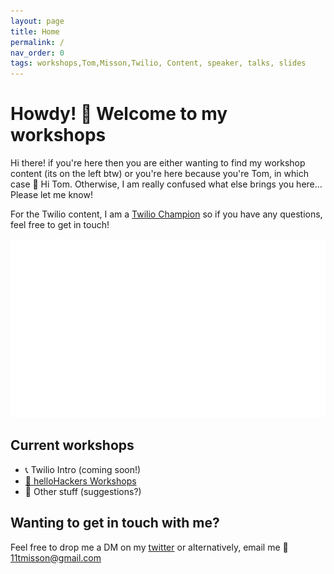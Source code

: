 ```yaml
---
layout: page
title: Home
permalink: /
nav_order: 0
tags: workshops,Tom,Misson,Twilio, Content, speaker, talks, slides
---
```

# Howdy! 🤠 Welcome to my workshops 

Hi there! if you're here then you are either wanting to find my workshop content (its on the left btw) or you're here because you're Tom, in which case 👋 Hi Tom. Otherwise, I am really confused what else brings you here... Please let me know! 

For the Twilio content, I am a [Twilio Champion](https://www.twilio.com/champions) so if you have any questions, feel free to get in touch! 

![Twilio champion logo](../assets/img/twilio-champion.png)

## Current workshops

- 📞 Twilio Intro (coming soon!) 
- [👋 helloHackers Workshops](/hellohackers/)
- 🧐 Other stuff (suggestions?)


## Wanting to get in touch with me? 

Feel free to drop me a DM on my [twitter](https://twitter.com/thomas_misson) or alternatively, email me 📨 [11tmisson@gmail.com](mailto://11tmisson@gmail.com)